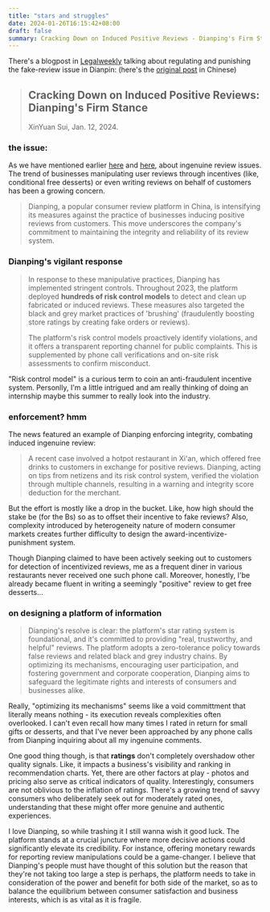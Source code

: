 ```yaml
---
title: "stars and struggles"
date: 2024-01-26T16:15:42+08:00
draft: false
summary: Cracking Down on Induced Positive Reviews - Dianping's Firm Stance.
---
```


There's a blogpost in [Legalweekly](http://www.legalweekly.cn/) talking about regulating and punishing the fake-review issue in Dianpin: (here's the [original post](http://www.legalweekly.cn/qyyf/2024-01/12/content_8949992.html) in Chinese)

> ## Cracking Down on Induced Positive Reviews: Dianping's Firm Stance
>
> XinYuan Sui, Jan. 12, 2024.

### the issue:

As we have mentioned earlier [here](/posts/talk_show/) and [here](/posts/yelp_paradox/), about ingenuine review issues. The trend of businesses manipulating user reviews through incentives (like, conditional free desserts) or even writing reviews on behalf of customers has been a growing concern.

> Dianping, a popular consumer review platform in China, is intensifying its measures against the practice of businesses inducing positive reviews from customers. This move underscores the company's commitment to maintaining the integrity and reliability of its review system.

### Dianping's vigilant response

> In response to these manipulative practices, Dianping has implemented stringent controls. Throughout 2023, the platform deployed **hundreds of risk control models** to detect and clean up fabricated or induced reviews. These measures also targeted the black and grey market practices of 'brushing' (fraudulently boosting store ratings by creating fake orders or reviews).
>
> The platform's risk control models proactively identify violations, and it offers a transparent reporting channel for public complaints. This is supplemented by phone call verifications and on-site risk assessments to confirm misconduct.

"Risk control model" is a curious term to coin an anti-fraudulent incentive system. Personlly, I'm a little intrigued and am really thinking of doing an internship maybe this summer to really look into the industry.

### enforcement? hmm

The news featured an example of Dianping enforcing integrity, combating induced ingenuine review:

> A recent case involved a hotpot restaurant in Xi'an, which offered free drinks to customers in exchange for positive reviews. Dianping, acting on tips from netizens and its risk control system, verified the violation through multiple channels, resulting in a warning and integrity score deduction for the merchant.

But the effort is mostly like a drop in the bucket. Like, how high should the stake be (for the Bs) so as to offset their incentive to fake reviews? Also, complexity introduced by heterogeneity nature of modern consumer markets creates further difficulty to design the award-incentivize-punishment system.

Though Dianping claimed to have been actively seeking out to customers for detection of incentivized reviews, me as a frequent diner in various restaurants never received one such phone call. Moreover, honestly, I'be already became fluent in writing a seemingly "positive" review to get free desserts...

### on designing a platform of information

> Dianping's resolve is clear: the platform's star rating system is foundational, and it's committed to providing "real, trustworthy, and helpful" reviews. The platform adopts a zero-tolerance policy towards false reviews and related black and grey industry chains. By optimizing its mechanisms, encouraging user participation, and fostering government and corporate cooperation, Dianping aims to safeguard the legitimate rights and interests of consumers and businesses alike.

Really, "optimizing its mechanisms" seems like a void committment that literally means nothing - its execution reveals complexities often overlooked. I can't even recall how many times I rated in return for small gifts or desserts, and that I've never been approached by any phone calls from Dianping inquiring about all my ingenuine comments.

One good thing though, is that **ratings** don't completely overshadow other quality signals. Like, it impacts a business's visibility and ranking in recommendation charts. Yet, there are other factors at play - photos and pricing also serve as critical indicators of quality. Interestingly, consumers are not oblivious to the inflation of ratings. There's a growing trend of savvy consumers who deliberately seek out for moderately rated ones, understanding that these might offer more genuine and authentic experiences.

I love Dianping, so while trashing it I still wanna wish it good luck. The platform stands at a crucial juncture where more decisive actions could significantly elevate its credibility. For instance, offering monetary rewards for reporting review manipulations could be a game-changer. I believe that Dianping's people must have thought of this solution but the reason that they're not taking too large a step is perhaps, the platform needs to take in consideration of the power and benefit for both side of the market, so as to balance the equilibrium between consumer satisfaction and business interests, which is as vital as it is fragile.
